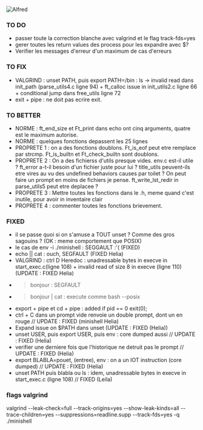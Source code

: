 ![Alfred](https://github.com/leitn/MiniAlfred_shared/assets/104629160/337ddfbe-ab55-425b-bc64-a138bc66ea9d)


### TO DO
* passer toute la correction blanche avec valgrind et le flag track-fds=yes
* gerer toutes les return values des process pour les expandre avec $?
* Verifier les messages d'erreur d'un maximum de cas d'erreurs

### TO FIX
* VALGRIND : unset PATH, puis export PATH=/bin : ls -> invalid read dans init_path (parse_utils4.c ligne 94) + ft_calloc issue in init_utils2.c ligne 66 + conditional jump dans free_utils ligne 72
* exit + pipe : ne doit pas ecrire exit.


### TO BETTER
* NORME : ft_end_size et Ft_print dans echo ont cinq arguments, quatre est le maximum autorise.
* NORME : quelques fonctions depassent les 25 lignes
* PROPRETE 1 : on a des fonctions doublons. Ft_is_eof peut etre remplace par strcmp. Ft_is_builtn et Ft_check_builtn sont doublons.
* PROPRETE 2 : On a des fichierss d'utils presque vides. env.c est-il utile ? ft_error a-t-il besoin d'un fichier juste pour lui ? title_utils peuvent-ils etre vires au vu des undefined behaviors causes par toilet ? On peut faire un prompt en moins de fichiers je pense. ft_write_lst_redir in parse_utils5 peut etre deplacee ?
* PROPRETE 3 : Mettre toutes les fonctions dans le .h, meme quand c'est inutile, pour avoir in inventaire clair
* PROPRETE 4 : commenter toutes les fonctions brievement.

### FIXED

* il se passe quoi si on s'amuse a TOUT unset ? Comme des gros sagouins ? (OK : meme comportement que POSIX)
* le cas de env -i ./minishell : SEGGAULT :'( (FIXED)
* echo || cat : ouch, SEGFAULT (FIXED Helia)
* VALGRIND : ctrl D Heredoc : unadressable bytes in execve in start_exec.c(ligne 108) + invalid read of size 8 in execve (ligne 110) (UPDATE : FIXED Helia)
* > bonjour : SEGFAULT
* > bonjour | cat : execute comme bash --posix
* export + pipe et cd + pipe : added if pid == 0 exit(0);
* ctrl + C dans un prompt vide renvoie un double prompt, dont un en rouge // UPDATE : FIXED (minishell Helia)
* Expand issue on $PATH dans unset (UPDATE : FIXED (Helia))
* unset USER, puis export USER, puis env : core dumped aussi // UPDATE : FIXED (Helia)
* verifier une derniere fois que l'historique ne detruit pas le prompt // UPDATE : FIXED (Helia)
* export BLABLA=pouet, (entree), env : on a un IOT instruction (core dumped) // UPDATE : FIXED (Helia)
* unset PATH puis blabla ou ls : idem, unadressable bytes in execve in start_exec.c (ligne 108) // FIXED (Leila)

### flags valgrind
valgrind --leak-check=full --track-origins=yes --show-leak-kinds=all --trace-children=yes --suppressions=readline.supp --track-fds=yes -q ./minishell
